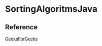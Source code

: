 # SortingAlgoritmsJava

## Reference
[GeeksForGeeks](https://www.geeksforgeeks.org/sorting-algorithms/)

